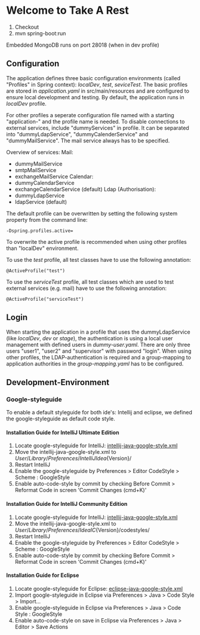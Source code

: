 # Welcome to **T**ake **A** **R**est

1. Checkout
2. mvn spring-boot:run

Embedded MongoDB runs on port 28018 (when in dev profile)

## Configuration
The application defines three basic configuration environments (called "Profiles" in Spring context): _localDev_, _test_, _seviceTest_. The basic profiles are stored in _application.yaml_ in src/main/resources and are configured to ensure local development and testing. By default, the application runs in _localDev_ profile.

For other profiles a seperate configuration file named with a starting "application-" and the profile name is needed. To disable connections to external services, include "dummyServices" in profile. It can be separated into "dummyLdapService", "dummyCalenderService" and "dummyMailService".
The mail service always has to be specified.

Overview of services:
Mail:
- dummyMailService
- smtpMailService
- exchangeMailService
Calendar:
- dummyCalendarService
- exchangeCalendarService (default)
Ldap (Authorisation):
- dummyLdapService
- ldapService (default)

The default profile can be overwritten by setting the following system property from the command line:

	-Dspring.profiles.active=

To overwrite the active profile is recommended when using other profiles than "localDev" environment.

To use the _test_ profile, all test classes have to use the following annotation:

	@ActiveProfile("test")

To use the _serviceTest_ profile, all test classes which are used to test external services (e.g. mail) have to use the following annotation:

	@ActiveProfile("serviceTest")

## Login

When starting the application in a profile that uses the dummyLdapService (like _localDev_, _dev_ or _stage_), the authentication is using a local user management with defined users in _dummy-user.yaml_.
There are only three users "user1", "user2" and "supervisor" with password "login". When using other profiles, the LDAP-authentication is required and a group-mapping to application authorities in the _group-mapping.yaml_ has to be configured.


## Development-Environment

### Google-styleguide
To enable a default styleguide for both ide's: Intellij and eclipse,
we defined the google-styleguide as default code style.

#### Installation Guide for **IntelliJ Ultimate Edition**
1. Locate google-styleguide for IntelliJ: [intellij-java-google-style.xml](http://stash.maredit.net/projects/COM/repos/hireme/browse/readme-sources/intellij-java-google-style.xml?raw)
2. Move the intellij-java-google-style.xml to ${User}/Library/Preferences/IntelliJIdea${Version}/
3. Restart IntelliJ
4. Enable the google-styleguide by Preferences >  Editor CodeStyle > Scheme : GoogleStyle
5. Enable auto-code-style by commit by checking Before Commit > Reformat Code in screen 'Commit Changes (cmd+K)'

#### Installation Guide for **IntelliJ Community Edition**
1. Locate google-styleguide for IntelliJ: [intellij-java-google-style.xml](http://stash.maredit.net/projects/COM/repos/hireme/browse/readme-sources/intellij-java-google-style.xml?raw)
2. Move the intellij-java-google-style.xml to ${User}/Library/Preferences/IdeaIC${Version}/codestyles/
3. Restart IntelliJ
4. Enable the google-styleguide by Preferences >  Editor CodeStyle > Scheme : GoogleStyle
5. Enable auto-code-style by commit by checking Before Commit > Reformat Code in screen 'Commit Changes (cmd+K)'

#### Installation Guide for **Eclipse**
1. Locate google-styleguide for Eclipse: [eclipse-java-google-style.xml](http://stash.maredit.net/projects/COM/repos/hireme/browse/readme-sources/eclipse-java-google-style.xml?raw)
2. Import google-styleguide in Eclipse via Preferences > Java > Code Style > Import...
3. Enable google-styleguide in Eclipse via Preferences > Java > Code Style : GoogleStyle
4. Enable auto-code-style on save in Eclipse via Preferences > Java > Editor > Save Actions